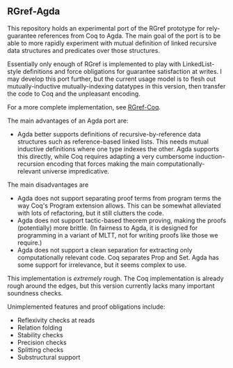 RGref-Agda
----------
This repository holds an experimental port of the RGref prototype for rely-guarantee references from
Coq to Agda.  The main goal of the port is to be able to more rapidly experiment with mutual
definition of linked recursive data structures and predicates over those structures.

Essentially only enough of RGref is implemented to play with LinkedList-style definitions and force
obligations for guarantee satisfaction at writes.  I may develop this port further, but the current
usage model is to flesh out mutually-inductive mutually-indexing datatypes in this version, then
transfer the code to Coq and the unpleasant encoding.

For a more complete implementation, see [RGref-Coq](https://github.com/csgordon/rgref).

The main advantages of an Agda port are:
- Agda better supports definitions of recursive-by-reference data structures such as reference-based
  linked lists.  This needs mutual inductive definitions where one type indexes the other.  Agda
  supports this directly, while Coq requires adapting a very cumbersome induction-recursion encoding
  that forces making the main computationally-relevant universe impredicative.

The main disadvantages are
- Agda does not support separating proof terms from program terms the way Coq's Program extension
  allows.  This can be somewhat alleviated with lots of refactoring, but it still clutters the code.
- Agda does not support tactic-based theorem proving, making the proofs (potentially) more brittle.
  (In fairness to Agda, it is designed for programming in a variant of MLTT, not for writing proofs
  like those we require.)
- Agda does not support a clean separation for extracting only computationally relevant code.  Coq
  separates Prop and Set.  Agda has some support for irrelevance, but it seems complex to use.

This implementation is *extremely* rough.  The Coq implementation is already rough around the edges,
but this version currently lacks many important soundness checks.

Unimplemented features and proof obligations include:
- Reflexivity checks at reads
- Relation folding
- Stability checks
- Precision checks
- Splitting checks
- Substructural support

